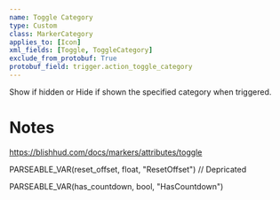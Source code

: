 ```yaml
---
name: Toggle Category
type: Custom
class: MarkerCategory
applies_to: [Icon]
xml_fields: [Toggle, ToggleCategory]
exclude_from_protobuf: True
protobuf_field: trigger.action_toggle_category
---
```

Show if hidden or Hide if shown the specified category when triggered.

Notes
=====

https://blishhud.com/docs/markers/attributes/toggle






PARSEABLE_VAR(reset_offset, float, "ResetOffset") // Depricated

PARSEABLE_VAR(has_countdown, bool, "HasCountdown")
